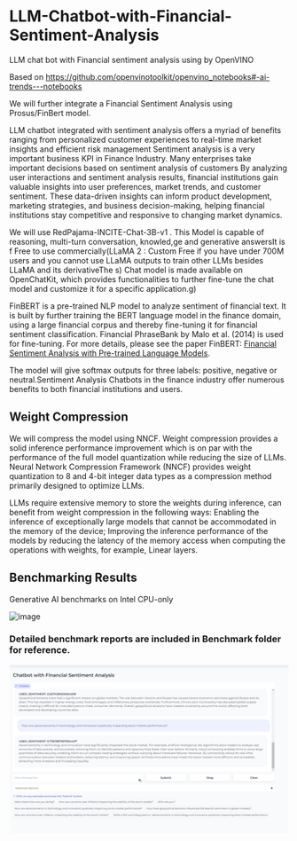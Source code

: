 # LLM-Chatbot-with-Financial-Sentiment-Analysis

LLM chat bot with Financial sentiment analysis using by OpenVINO

Based on https://github.com/openvinotoolkit/openvino_notebooks#-ai-trends---notebooks

We will further integrate a Financial Sentiment Analysis using Prosus/FinBert model.

LLM chatbot integrated with sentiment analysis offers a myriad of benefits ranging from personalized customer experiences to real-time market insights and efficient risk management
Sentiment analysis is a very important business KPI in Finance Industry. Many enterprises take important decisions based on sentiment analysis of customers
By analyzing user interactions and sentiment analysis results, financial institutions gain valuable insights into user preferences, market trends, and customer sentiment. These data-driven insights can inform product development, marketing strategies, and business decision-making, helping financial institutions stay competitive and responsive to changing market dynamics.

We will use RedPajama-INCITE-Chat-3B-v1 . This Model is capable of reasoning, multi-turn conversation, knowled,ge and generative answersIt is f
Free to use commercially(LLaMA 2 : Custom Free if you have under 700M users and you cannot use LLaMA outputs to train other LLMs besides LLaMA and its derivativeThe s)
Chat model is made available on OpenChatKit, which provides functionalities to further fine-tune the chat model and customize it for a specific application.g)

FinBERT is a pre-trained NLP model to analyze sentiment of financial text. It is built by further training the BERT language model in the finance domain, using a large financial corpus and thereby fine-tuning it for financial sentiment classification. Financial PhraseBank by Malo et al. (2014) is used for fine-tuning. For more details, please see the paper FinBERT: [Financial Sentiment Analysis with Pre-trained Language Models](https://arxiv.org/abs/1908.10063).

The model will give softmax outputs for three labels: positive, negative or neutral.Sentiment Analysis Chatbots in the finance industry offer numerous benefits to both financial institutions and users.

## Weight Compression
We will compress the model using NNCF. Weight compression provides a solid inference performance improvement which is on par with the performance of the full model quantization while reducing the size of LLMs. 
Neural Network Compression Framework (NNCF) provides weight quantization to 8 and 4-bit integer data types as a compression method primarily designed to optimize LLMs. 

LLMs require extensive memory to store the weights during inference, can benefit from weight compression in the following ways:
Enabling the inference of exceptionally large models that cannot be accommodated in the memory of the device;
Improving the inference performance of the models by reducing the latency of the memory access when computing the operations with weights, for example, Linear layers.

## Benchmarking Results 
Generative AI benchmarks on Intel CPU-only



![image](https://github.com/Pooja-B/LLM-Chatbot-with-Financial-Sentiment-Analysis/assets/9071192/7c9d5893-f9ce-4e1d-a36e-f8db51b29ede)


### Detailed benchmark reports are included in Benchmark folder for reference. 


![alt text](https://github.com/Pooja-B/LLM-Chatbot-with-Financial-Sentiment-Analysis/blob/main/SentimentAnalysisLLMChatbot.png)
